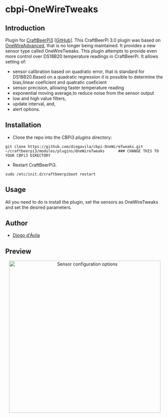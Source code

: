 # cbpi-OneWireTweaks

## Introduction

Plugin for [CraftBeerPi3](http://web.craftbeerpi.com/) [[GitHub](https://github.com/Manuel83/craftbeerpi3)].
This CraftBeerPi 3.0 plugin was based on [OneWireAdvanced](https://github.com/jangevaare/cbpi-OneWireAdvanced/), that is no longer being maintained. It provides a new sensor type called OneWireTweaks. This plugin attempts to provide even more control over DS18B20 temperature readings in CraftBeerPi. It allows setting of:
 * sensor calibration based on quadratic error, that is standard for DS18B20.Based on a quadratic regression it is possible to determine the bias,linear coeficient and quatratic coeficient
 * sensor precision, allowing faster temperature reading
 * exponential moving average,to reduce noise from the sensor output
 * low and high value filters,
 * update interval, and,
 * alert options.

## Installation

* Clone the repo into the CBPi3 _plugins_ directory:
  
```
git clone https://github.com/diogavila/cbpi-OneWireTweaks.git ~/craftbeerpi3/modules/plugins/OneWireTweaks      ### CHANGE THIS TO YOUR CBPi3 DIRECTORY
```

* Restart CraftBeerPi3.
  
```
sudo /etc/init.d/craftbeerpiboot restart
```

## Usage

All you need to do is install the plugin, set the sensors as OneWireTweaks and set the desired parameters.

## Author

* [Diogo d'Ávila](https://github.com/diogavila)

## Preview

<center><img src="OneWireAdvanced.png" width="480" alt="Sensor configuration options"></center>
